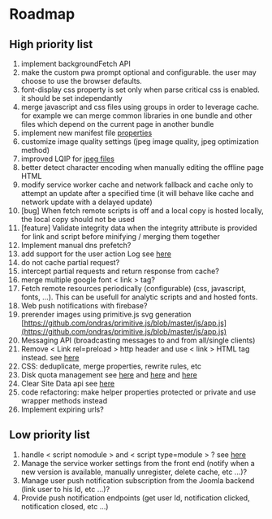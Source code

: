 # Roadmap

## High priority list

1. implement backgroundFetch API
2. make the custom pwa prompt optional and configurable. the user may choose to use the browser defaults.
3. font-display css property is set only when parse critical css is enabled. it should be set independantly
4. merge javascript and css files using groups in order to leverage cache. for example we can merge common libraries in one bundle and other files which depend on the current page in another bundle
5. implement new manifest file [properties](https://developer.mozilla.org/en-US/docs/Web/Manifest)
6. customize image quality settings (jpeg image quality, jpeg optimization method)
7. improved LQIP for [jpeg files](https://www.smashingmagazine.com/2019/08/faster-image-loading-embedded-previews/)
8. better detect character encoding when manually editing the offline page HTML
9. modify service worker cache and network fallback and cache only to attempt an update after a specified time (it will behave like cache and network update with a delayed update)
10. [bug] When fetch remote scripts is off and a local copy is hosted locally, the local copy should not be used
11. [feature] Validate integrity data when the integrity attribute is provided for link and script before minifying / merging them together
12. Implement manual dns prefetch?
13. add support for the user action Log see [here](https://docs.joomla.org/J1.x:User_Action_Logs)
14. do not cache partial request?
15. intercept partial requests and return response from cache?
16. merge multiple google font < link > tag?
17. Fetch remote resources periodically (configurable) (css, javascript, fonts, ...). This can be usefull for analytic scripts and and hosted fonts.
18. Web push notifications with firebase?
19. prerender images using primitive.js svg generation [https://github.com/ondras/primitive.js/blob/master/js/app.js](https://github.com/ondras/primitive.js/blob/master/js/app.js)
20. Messaging API (broadcasting messages to and from all/single clients)
21. Remove < Link rel=preload > http header and use < link > HTML tag instead. see [here](https://jakearchibald.com/2017/h2-push-tougher-than-i-thought/)
22. CSS: deduplicate, merge properties, rewrite rules, etc
23. Disk quota management see [here](https://developer.chrome.com/apps/offline_storage) and [here](https://developer.mozilla.org/fr/docs/Web/API/API_IndexedDB/Browser_storage_limits_and_eviction_criteria) and [here](https://gist.github.com/ebidel/188a513b1cd5e77d4d1453a4b6d060b0)
24. Clear Site Data api see [here](https://www.w1.org/TR/clear-site-data/)
25. code refactoring: make helper properties protected or private and use wrapper methods instead
26. Implement expiring urls?

## Low priority list

1. handle < script nomodule > and < script type=module > ? see [here](https://developers.google.com/web/fundamentals/primers/modules)
1. Manage the service worker settings from the front end (notify when a new version is available, manually unregister, delete cache, etc ...)?
1. Manage user push notification subscription from the Joomla backend (link user to his Id, etc ...)?
1. Provide push notification endpoints (get user Id, notification clicked, notification closed, etc ...)
